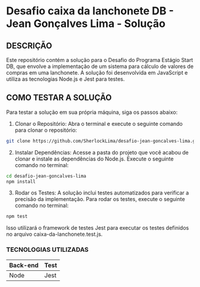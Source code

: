 # Desafio caixa da lanchonete DB - Jean Gonçalves Lima - Solução

## DESCRIÇÃO
Este repositório contém a solução para o Desafio do Programa Estágio Start DB, que envolve a implementação de um sistema para cálculo de valores de compras em uma lanchonete. A solução foi desenvolvida em JavaScript e utiliza as tecnologias Node.js e Jest para testes.

## COMO TESTAR A SOLUÇÃO
Para testar a solução em sua própria máquina, siga os passos abaixo:

1. Clonar o Repositório:
Abra o terminal e execute o seguinte comando para clonar o repositório:

```bash
git clone https://github.com/SherlockLima/desafio-jean-goncalves-lima.git
````

2. Instalar Dependências:
Acesse a pasta do projeto que você acabou de clonar e instale as dependências do Node.js. Execute o seguinte comando no terminal:

```bash
cd desafio-jean-goncalves-lima
npm install
````
3. Rodar os Testes:
A solução inclui testes automatizados para verificar a precisão da implementação. Para rodar os testes, execute o seguinte comando no terminal:

```bash
npm test
````
Isso utilizará o framework de testes Jest para executar os testes definidos no arquivo caixa-da-lanchonete.test.js.

### TECNOLOGIAS UTILIZADAS

 | Back-end |   Test   |
 | -------- | -------- |
 |   Node   |   Jest   |




